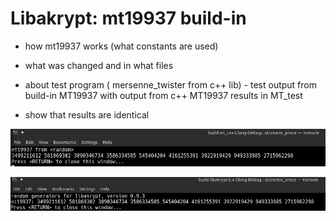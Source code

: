 # Libakrypt: mt19937 build-in

* how mt19937 works (what constants  are used)

* what was changed and in what files

* about test program ( mersenne_twister from <random> c++ lib) - test output from build-in MT19937 with output from c++ MT19937
 results in MT_test 
 
 * show that results are identical 
 
 
![](MT_test/image.png)

![](MT_test/libacrypt_test_results.jpg)


